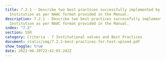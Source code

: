 ```yaml
---
title: 7.2.1 - Describe two best practices successfully implemented by the
  Institution as per NAAC format provided in the Manual.
description: 7.2.1 - Describe two best practices successfully implemented by the
  Institution as per NAAC format provided in the Manual.
index: "7.2"
section: SSR
category: Criteria - 7 Institutional values and Best Practices
document: static/img/7.2.1-best-practices-for-text-upload.pdf
show_toggle: true
date: 2022-06-30T22:41:03.242Z
---
```

